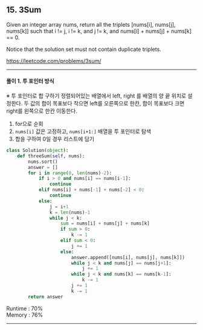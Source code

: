 ## 15. 3Sum

Given an integer array nums, return all the triplets [nums[i], nums[j], nums[k]] such that i != j, i != k, and j != k, and nums[i] + nums[j] + nums[k] == 0.

Notice that the solution set must not contain duplicate triplets.

https://leetcode.com/problems/3sum/

---


#### 풀이 1. 투 포인터 방식

※ 투 포인터로 합 구하기
정렬되어있는 배열에서
left, right 를 배열의 양 끝 위치로 설정한다. 
두 값의 합이 목표보다 작으면 left를 오른쪽으로 한칸,
합이 목표보다 크면 right를 왼쪽으로 한칸 이동한다.

1. for으로 순회
2. `nums[i]` 값은 고정하고, `nums[i+1:]` 배열을 투 포인터로 탐색
3. 합을 구하여 0일 경우 리스트에 담기

```python
class Solution(object):
    def threeSum(self, nums):
        nums.sort()
        answer = []
        for i in range(0, len(nums)-2):
            if i > 0 and nums[i] == nums[i-1]:
                continue
            elif nums[i] + nums[-1] + nums[-2] < 0:
                continue
            else:
                j = i+1
                k = len(nums)-1
                while j < k:
                    sum = nums[i] + nums[j] + nums[k]
                    if sum > 0:
                        k -= 1
                    elif sum < 0:
                        j += 1
                    else:
                        answer.append([nums[i], nums[j], nums[k]])
                        while j < k and nums[j] == nums[j+1]:
                            j += 1
                        while j < k and nums[k] == nums[k-1]:
                            k -= 1   
                        j += 1
                        k -= 1
        return answer
```
Runtime : 70%  
Memory : 76%  

---


